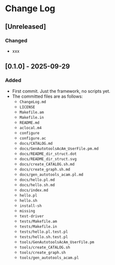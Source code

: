 # Change Log

## [Unreleased]
### Changed
- xxx

## [0.1.0] - 2025-09-29
### Added
- First commit. Just the framework, no scripts yet.
- The committed files are as follows:
  - `ChangeLog.md`
  - `LICENSE`
  - `Makefile.am`
  - `Makefile.in`
  - `README.md`
  - `aclocal.m4`
  - `configure`
  - `configure.ac`
  - `docs/CATALOG.md`
  - `docs/GenAutotoolsAcAm_UserFile.pm.md`
  - `docs/README_dir_struct.dot`
  - `docs/README_dir_struct.svg`
  - `docs/create_CATALOG.sh.md`
  - `docs/create_graph.sh.md`
  - `docs/gen_autotools_acam.pl.md`
  - `docs/hello.pl.md`
  - `docs/hello.sh.md`
  - `docs/index.md`
  - `hello.pl`
  - `hello.sh`
  - `install-sh`
  - `missing`
  - `test-driver`
  - `tests/Makefile.am`
  - `tests/Makefile.in`
  - `tests/hello.pl.test.pl`
  - `tests/hello.sh.test.pl`
  - `tools/GenAutotoolsAcAm_UserFile.pm`
  - `tools/create_CATALOG.sh`
  - `tools/create_graph.sh`
  - `tools/gen_autotools_acam.pl`
